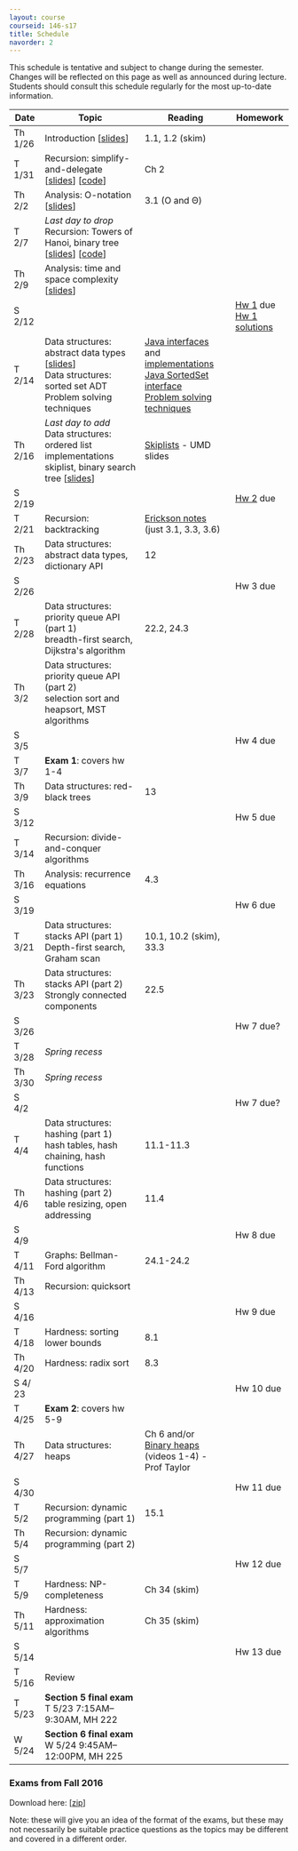 ```yaml
---
layout: course
courseid: 146-s17
title: Schedule
navorder: 2
---
```


<a name="schedule"></a>

This schedule is tentative and subject to change during the semester. Changes will be reflected on this page as well as announced during lecture. Students should consult this schedule regularly for the most up-to-date information.

Date|Topic|Reading|Homework
----|-----|-------|--------
Th 1/26 | Introduction [[slides](intro.pdf)] | 1.1, 1.2 (skim)
T 1/31 | Recursion: simplify-and-delegate [[slides](recursion1.pdf)] [[code](//github.com/jnylam/SJSU-cs146-s17/tree/master/01_Recursion1/src/cc/jennylam/cs146)] | Ch 2
Th 2/2 | Analysis: O-notation [[slides](o-notation.pdf)] | 3.1 (O and &Theta;)
T 2/7 | _Last day to drop_<br>Recursion: Towers of Hanoi, binary tree [[slides](recursion2.pdf)] [[code](//github.com/jnylam/SJSU-cs146-s17/tree/master/02_Recursion2/src/cc/jennylam/cs146)] | <!-- backtracking  -->
Th 2/9 | Analysis: time and space complexity [[slides](timecomplexity.pdf)]
S 2/12 | | | [Hw 1](homework01.html) due<br>[Hw 1 solutions](hw01.pdf)
T 2/14 | Data structures: abstract data types [[slides](introds.pdf)]<br>Data structures: sorted set ADT <br>Problem solving techniques | [Java interfaces](https://docs.oracle.com/javase/tutorial/collections/interfaces/index.html) and [implementations](https://docs.oracle.com/javase/tutorial/collections/implementations/index.html)<br>[Java SortedSet interface](https://docs.oracle.com/javase/8/docs/api/java/util/SortedSet.html)<br>[Problem solving techniques](http://www.cs.yale.edu/homes/aspnes/pinewiki/ProblemSolvingTechniques.html)
Th 2/16  | _Last day to add_<br>Data structures: ordered list implementations<br>skiplist, binary search tree [[slides](skiplist.pdf)] | [Skiplists](https://www.cs.umd.edu/class/spring2008/cmsc420/L12.SkipLists.pdf) - UMD slides
S 2/19 | | | [Hw 2](homework02.html) due
T 2/21 | Recursion: backtracking | [Erickson notes](http://jeffe.cs.illinois.edu/teaching/algorithms/notes/03-backtracking.pdf) (just 3.1, 3.3, 3.6)
Th 2/23 | Data structures: abstract data types, dictionary API | 12
S 2/26 | | | Hw 3 due
T 2/28 | Data structures: priority queue API (part 1)<br>breadth-first search, Dijkstra's algorithm | 22.2, 24.3
Th 3/2 | Data structures: priority queue API (part 2)<br>selection sort and heapsort, MST algorithms | 
S 3/5 | | | Hw 4 due
T 3/7 | __Exam 1__: covers hw 1-4
Th 3/9 | Data structures: red-black trees | 13
S 3/12 | | | Hw 5 due
T 3/14 | Recursion: divide-and-conquer algorithms
Th 3/16 | Analysis: recurrence equations | 4.3
S 3/19 | | | Hw 6 due
T 3/21 | Data structures: stacks API (part 1)<br>Depth-first search, Graham scan | 10.1, 10.2 (skim), 33.3
Th 3/23 | Data structures: stacks API (part 2)<br>Strongly connected components | 22.5
S 3/26 | | | Hw 7 due?
T 3/28 | _Spring recess_ | 
Th 3/30 | _Spring recess_ |
S 4/2 | | | Hw 7 due?
T 4/4 | Data structures: hashing (part 1)<br>hash tables, hash chaining, hash functions | 11.1-11.3
Th 4/6 | Data structures: hashing (part 2)<br> table resizing, open addressing | 11.4
S 4/9 | | | Hw 8 due
T 4/11 | Graphs: Bellman-Ford algorithm | 24.1-24.2
Th 4/13 | Recursion: quicksort
S 4/16 | | | Hw 9 due
T 4/18 | Hardness: sorting lower bounds | 8.1
Th 4/20 | Hardness: radix sort  | 8.3
S 4/ 23 | | | Hw 10 due
T 4/25 | __Exam 2__: covers hw 5-9
Th 4/27 | Data structures: heaps | Ch 6 and/or <br>[Binary heaps](https://www.youtube.com/playlist?list=PLSVu1-lON6Lwqj5nDqg8YyD7f4tjLMMBN)  (videos 1-4) - Prof Taylor
S 4/30 | | | Hw 11 due
T 5/2 | Recursion: dynamic programming (part 1) | 15.1
Th 5/4 | Recursion: dynamic programming (part 2)
S 5/7 | | | Hw 12 due
T 5/9 | Hardness: NP-completeness | Ch 34 (skim)
Th 5/11 | Hardness: approximation algorithms | Ch 35 (skim)
S 5/14 | | | Hw 13 due
T 5/16 | Review |
T 5/23 | __Section 5 final exam__ T 5/23  7:15AM&ndash;9:30AM, MH 222<br />
W 5/24 | __Section 6 final exam__ W 5/24  9:45AM&ndash;12:00PM, MH 225



### Exams from Fall 2016

Download here: [[zip](exams.zip)]

Note: these will give you an idea of the format of the exams, but these may not necessarily be suitable practice questions as the topics may be different and covered in a different order.

<!-- Recursion: divide-and-conquer algorithms | 33.4
Dynamic programming: 15.1
 Data structures: stacks, space complexity of recursive algorithms, <br>find the convex hull | 10.1, 10.2 (skim)<br> 33.3 (Graham scan)
 -->


